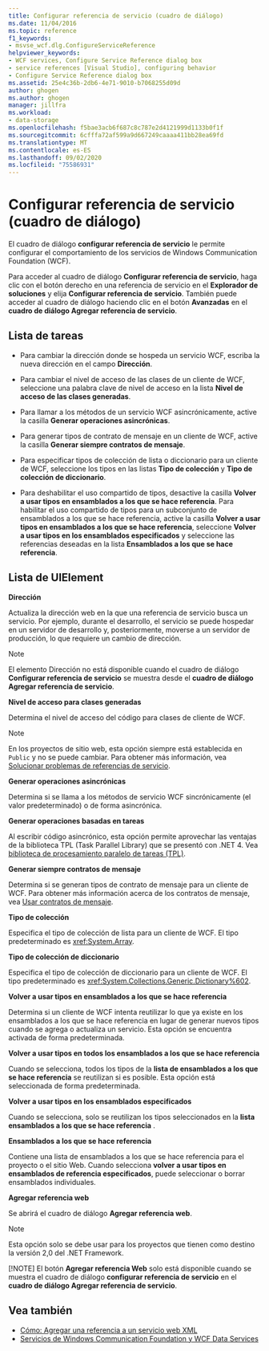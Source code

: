 ```yaml
---
title: Configurar referencia de servicio (cuadro de diálogo)
ms.date: 11/04/2016
ms.topic: reference
f1_keywords:
- msvse_wcf.dlg.ConfigureServiceReference
helpviewer_keywords:
- WCF services, Configure Service Reference dialog box
- service references [Visual Studio], configuring behavior
- Configure Service Reference dialog box
ms.assetid: 25e4c36b-2db6-4e71-9010-b7068255d09d
author: ghogen
ms.author: ghogen
manager: jillfra
ms.workload:
- data-storage
ms.openlocfilehash: f5bae3acb6f687c8c787e2d4121999d1133b0f1f
ms.sourcegitcommit: 6cfffa72af599a9d667249caaaa411bb28ea69fd
ms.translationtype: MT
ms.contentlocale: es-ES
ms.lasthandoff: 09/02/2020
ms.locfileid: "75586931"
---
```

# <a name="configure-service-reference-dialog-box"></a>Configurar referencia de servicio (cuadro de diálogo)

El cuadro de diálogo **configurar referencia de servicio** le permite configurar el comportamiento de los servicios de Windows Communication Foundation (WCF).

Para acceder al cuadro de diálogo **Configurar referencia de servicio**, haga clic con el botón derecho en una referencia de servicio en el **Explorador de soluciones** y elija **Configurar referencia de servicio**. También puede acceder al cuadro de diálogo haciendo clic en el botón **Avanzadas** en el **cuadro de diálogo Agregar referencia de servicio**.

## <a name="task-list"></a>Lista de tareas

- Para cambiar la dirección donde se hospeda un servicio WCF, escriba la nueva dirección en el campo **Dirección**.

- Para cambiar el nivel de acceso de las clases de un cliente de WCF, seleccione una palabra clave de nivel de acceso en la lista **Nivel de acceso de las clases generadas**.

- Para llamar a los métodos de un servicio WCF asincrónicamente, active la casilla **Generar operaciones asincrónicas**.

- Para generar tipos de contrato de mensaje en un cliente de WCF, active la casilla **Generar siempre contratos de mensaje**.

- Para especificar tipos de colección de lista o diccionario para un cliente de WCF, seleccione los tipos en las listas **Tipo de colección** y **Tipo de colección de diccionario**.

- Para deshabilitar el uso compartido de tipos, desactive la casilla **Volver a usar tipos en ensamblados a los que se hace referencia**. Para habilitar el uso compartido de tipos para un subconjunto de ensamblados a los que se hace referencia, active la casilla **Volver a usar tipos en ensamblados a los que se hace referencia**, seleccione **Volver a usar tipos en los ensamblados especificados** y seleccione las referencias deseadas en la lista **Ensamblados a los que se hace referencia**.

## <a name="uielement-list"></a>Lista de UIElement

**Dirección**

Actualiza la dirección web en la que una referencia de servicio busca un servicio. Por ejemplo, durante el desarrollo, el servicio se puede hospedar en un servidor de desarrollo y, posteriormente, moverse a un servidor de producción, lo que requiere un cambio de dirección.

> [!NOTE]
> El elemento Dirección no está disponible cuando el cuadro de diálogo **Configurar referencia de servicio** se muestra desde el **cuadro de diálogo Agregar referencia de servicio**.

**Nivel de acceso para clases generadas**

Determina el nivel de acceso del código para clases de cliente de WCF.

> [!NOTE]
> En los proyectos de sitio web, esta opción siempre está establecida en `Public` y no se puede cambiar. Para obtener más información, vea [Solucionar problemas de referencias de servicio](../data-tools/troubleshooting-service-references.md).

**Generar operaciones asincrónicas**

Determina si se llama a los métodos de servicio WCF sincrónicamente (el valor predeterminado) o de forma asincrónica.

**Generar operaciones basadas en tareas**

Al escribir código asincrónico, esta opción permite aprovechar las ventajas de la biblioteca TPL (Task Parallel Library) que se presentó con .NET 4. Vea [biblioteca de procesamiento paralelo de tareas (TPL)](/dotnet/standard/parallel-programming/task-parallel-library-tpl).

**Generar siempre contratos de mensaje**

Determina si se generan tipos de contrato de mensaje para un cliente de WCF. Para obtener más información acerca de los contratos de mensaje, vea [Usar contratos de mensaje](/dotnet/framework/wcf/feature-details/using-message-contracts).

**Tipo de colección**

Especifica el tipo de colección de lista para un cliente de WCF. El tipo predeterminado es <xref:System.Array>.

**Tipo de colección de diccionario**

Especifica el tipo de colección de diccionario para un cliente de WCF. El tipo predeterminado es <xref:System.Collections.Generic.Dictionary%602>.

**Volver a usar tipos en ensamblados a los que se hace referencia**

Determina si un cliente de WCF intenta reutilizar lo que ya existe en los ensamblados a los que se hace referencia en lugar de generar nuevos tipos cuando se agrega o actualiza un servicio. Esta opción se encuentra activada de forma predeterminada.

**Volver a usar tipos en todos los ensamblados a los que se hace referencia**

Cuando se selecciona, todos los tipos de la **lista de ensamblados a los que se hace referencia** se reutilizan si es posible. Esta opción está seleccionada de forma predeterminada.

**Volver a usar tipos en los ensamblados especificados**

Cuando se selecciona, solo se reutilizan los tipos seleccionados en la **lista ensamblados a los que se hace referencia** .

**Ensamblados a los que se hace referencia**

Contiene una lista de ensamblados a los que se hace referencia para el proyecto o el sitio Web. Cuando selecciona **volver a usar tipos en ensamblados de referencia especificados**, puede seleccionar o borrar ensamblados individuales.

**Agregar referencia web**

Se abrirá el cuadro de diálogo **Agregar referencia web**.

> [!NOTE]
> Esta opción solo se debe usar para los proyectos que tienen como destino la versión 2,0 del .NET Framework.
>
> [!NOTE]
> El botón **Agregar referencia Web** solo está disponible cuando se muestra el cuadro de diálogo **configurar referencia de servicio** en el **cuadro de diálogo Agregar referencia de servicio**.

## <a name="see-also"></a>Vea también

- [Cómo: Agregar una referencia a un servicio web XML](how-to-add-update-or-remove-a-wcf-data-service-reference.md)
- [Servicios de Windows Communication Foundation y WCF Data Services](../data-tools/configure-service-reference-dialog-box.md)
